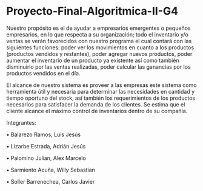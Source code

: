 # Proyecto-Final-Algoritmica-II-G4

Nuestro propósito es el de ayudar a empresarios emergentes o pequeños empresarios, en lo que respecta a su organización; todo el inventario y/o ventas se verán favorecidos con nuestro programa el cual contará con las siguientes funciones: poder ver los movimientos en cuanto a los productos (productos vendidos y restantes), poder agregar nuevos productos, poder aumentar el inventario de un producto ya existente así como también disminuirlo por las ventas realizadas, poder calcular las ganancias por los productos vendidos en el día. 

El alcance de nuestro sistema es proveer a las empresas este sistema como herramienta útil y necesaria para determinar las necesidades en cantidad y tiempo oportuno del stock, así también los requerimientos de los productos necesarios para satisfacer la demanda de los clientes. Se estima que el cliente alcance el máximo control de inventarios dentro de su compañía.


Integrantes:

 • Balarezo Ramos, Luis Jesús
 
 • Lizarbe Estrada, Adrián Jesús
 
 • Palomino Julian, Alex Marcelo
 
 • Sarmiento Acuña, Willy Sebastian
 
 • Soller Barrenechea, Carlos Javier
